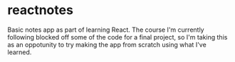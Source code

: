 # reactnotes
Basic notes app as part of learning React. The course I'm currently following blocked off some of the code for a final project, so I'm taking this as an oppotunity to try making the app from scratch using what I've learned.

